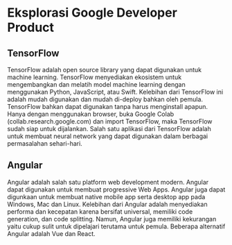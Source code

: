 # Eksplorasi Google Developer Product

## TensorFlow

TensorFlow adalah open source library yang dapat digunakan untuk machine learning.  TensorFlow menyediakan ekosistem untuk mengembangkan dan melatih model machine learning dengan menggunakan Python, JavaScript, atau Swift. Kelebihan dari TensorFlow ini adalah mudah digunakan dan mudah di-deploy bahkan oleh pemula. TensorFlow bahkan dapat digunakan tanpa harus menginstall apapun. Hanya dengan menggunakan browser, buka Google Colab (collab.research.google.com) dan import TensorFlow, maka TensorFlow sudah siap untuk dijalankan. Salah satu aplikasi dari TensorFlow adalah untuk membuat neural network yang dapat digunakan dalam berbagai permasalahan sehari-hari. 

## Angular

Angular adalah salah satu platform web development modern. Angular dapat digunakan untuk membuat progressive Web Apps. Angular juga dapat digunkaan untuk membuat native mobile app serta desktop app pada Windows, Mac dan Linux. Kelebihan dari Angular adalah menyediakan performa dan kecepatan karena bersifat universal, memiliki code generation, dan code splitting. Namun, Angular juga memiliki kekurangan yaitu cukup sulit untuk dipelajari terutama untuk pemula. Beberapa alternatif Angular adalah Vue dan React.
